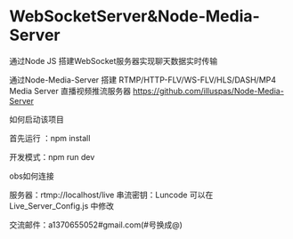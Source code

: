 # WebSocketServer&Node-Media-Server

通过Node JS 搭建WebSocket服务器实现聊天数据实时传输

通过Node-Media-Server 搭建 RTMP/HTTP-FLV/WS-FLV/HLS/DASH/MP4 Media Server 直播视频推流服务器
https://github.com/illuspas/Node-Media-Server

如何启动该项目

首先运行 ：npm install

开发模式：npm run dev


obs如何连接

服务器：rtmp://localhost/live
串流密钥：Luncode  可以在 Live_Server_Config.js 中修改


交流邮件：a1370655052#gmail.com(#号换成@)

